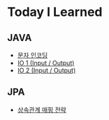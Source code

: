 # Today I Learned

## JAVA

* [문자 인코딩](java/CharsetEncoding.md)
* [IO 1 (Input / Output)](java/IO_BASIC01.md)
* [IO 2 (Input / Output)](java/IO_BASIC02.md)

## JPA

* [상속관계 매핑 전략](jpa/InheritanceRelationshipMappingStrategy.md)